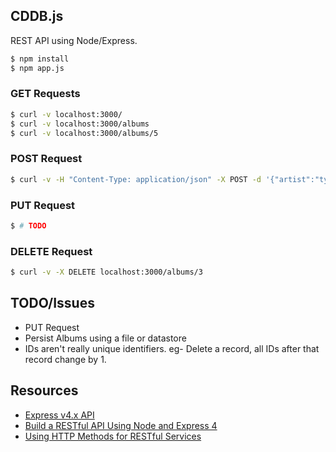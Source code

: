## CDDB.js

REST API using Node/Express.

```bash
$ npm install
$ npm app.js
```


### GET Requests

```bash
$ curl -v localhost:3000/
$ curl -v localhost:3000/albums
$ curl -v localhost:3000/albums/5
```


### POST Request

```bash
$ curl -v -H "Content-Type: application/json" -X POST -d '{"artist":"tycho","title":"awake","year":2014}' localhost:3000/albums
```


### PUT Request

```bash
$ # TODO
```


### DELETE Request

```bash
$ curl -v -X DELETE localhost:3000/albums/3
```


## TODO/Issues

* PUT Request
* Persist Albums using a file or datastore
* IDs aren't really unique identifiers. eg- Delete a record, all IDs after that record change by 1.


## Resources
* [Express v4.x API](http://expressjs.com/en/4x/api.html)
* [Build a RESTful API Using Node and Express 4](https://scotch.io/tutorials/build-a-restful-api-using-node-and-express-4)
* [Using HTTP Methods for RESTful Services](http://www.restapitutorial.com/lessons/httpmethods.html)
